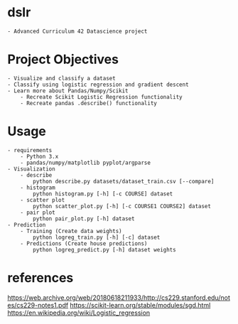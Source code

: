 # dslr
    - Advanced Curriculum 42 Datascience project

# Project Objectives
    - Visualize and classify a dataset
    - Classify using logistic regression and gradient descent
    - Learn more about Pandas/Numpy/Scikit
        - Recreate Scikit Logistic Regression functionality
        - Recreate pandas .describe() functionality

# Usage
    - requirements
        - Python 3.x
        - pandas/numpy/matplotlib pyplot/argparse
    - Visualization
        - describe
            python describe.py datasets/dataset_train.csv [--compare]
        - histogram
            python histogram.py [-h] [-c COURSE] dataset
        - scatter plot
            python scatter_plot.py [-h] [-c COURSE1 COURSE2] dataset
        - pair plot
            python pair_plot.py [-h] dataset
    - Prediction
        - Training (Create data weights)
            python logreg_train.py [-h] [-c] dataset
        - Predictions (Create house predictions)
            python logreg_predict.py [-h] dataset weights

# references
https://web.archive.org/web/20180618211933/http://cs229.stanford.edu/notes/cs229-notes1.pdf
https://scikit-learn.org/stable/modules/sgd.html
https://en.wikipedia.org/wiki/Logistic_regression